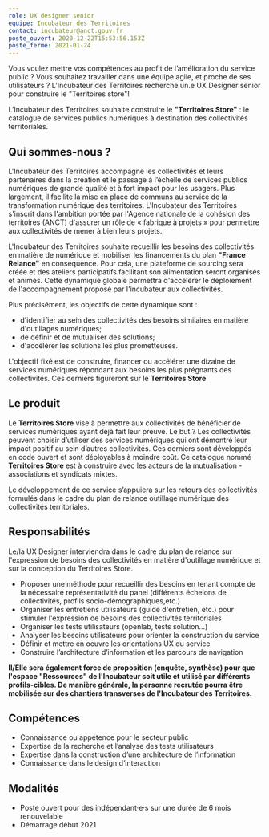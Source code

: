 ```yaml
---
role: UX designer senior
equipe: Incubateur des Territoires
contact: incubateur@anct.gouv.fr
poste_ouvert: 2020-12-22T15:53:56.153Z
poste_ferme: 2021-01-24
---
```

Vous voulez mettre vos compétences au profit de l’amélioration du service public ? Vous souhaitez travailler dans une équipe agile, et proche de ses utilisateurs ? L’Incubateur des Territoires recherche un.e UX Designer senior pour construire le "Territoires store"!

L’Incubateur des Territoires souhaite construire le **"Territoires Store"** : le catalogue de services publics numériques à destination des collectivités territoriales.

## Qui sommes-nous ?
L'Incubateur des Territoires accompagne les collectivités et leurs partenaires dans la création et le passage à l’échelle de services publics numériques de grande qualité et à fort impact pour les usagers. Plus largement, il facilite la mise en place de communs au service de la transformation numérique des territoires. L'Incubateur des Territoires s'inscrit dans l'ambition portée par l'Agence nationale de la cohésion des territoires (ANCT) d'assurer un rôle de « fabrique à projets » pour permettre aux collectivités de mener à bien leurs projets.

L'Incubateur des Territoires souhaite recueillir les besoins des collectivités en matière de numérique et mobiliser les financements du plan **"France Relance"** en conséquence. Pour cela, une plateforme de sourcing sera créée et des ateliers participatifs facilitant son alimentation seront organisés et animés. Cette dynamique globale permettra d'accélérer le déploiement de l'accompagnement proposé par l'incubateur aux collectivités. 

Plus précisément, les objectifs de cette dynamique sont :
- d'identifier au sein des collectivités des besoins similaires en matière d'outillages numériques;
- de définir et de mutualiser des solutions;
- d'accélérer les solutions les plus prometteuses.

L'objectif fixé est de construire, financer ou accélérer une dizaine de services numériques répondant aux besoins les plus prégnants des collectivités. Ces derniers figureront sur le **Territoires Store**.

## Le produit
Le **Territoires Store** vise à permettre aux collectivités de bénéficier  de services numériques ayant déjà fait leur preuve. Le but ? Les collectivités peuvent choisir  d’utiliser des services numériques qui ont démontré leur impact positif au sein d’autres collectivités. Ces derniers sont développés en code ouvert et sont déployables à moindre coût.  Ce catalogue nommé **Territoires Store** est à construire avec les acteurs de la mutualisation -  associations et syndicats mixtes.

Le développement de ce service s’appuiera sur les retours des collectivités formulés dans le cadre du plan de relance outillage numérique des collectivités territoriales. 

## Responsabilités

Le/la UX Designer interviendra dans le cadre du plan de relance sur l'expression de besoins des collectivités en matière d'outillage numérique et sur la conception du Territoires Store.

- Proposer une méthode pour recueillir des besoins en tenant compte de la nécessaire représentativité du panel (différents échelons de collectivités, profils socio-démographiques,etc.)
- Organiser les entretiens utilisateurs (guide d'entretien, etc.) pour stimuler l'expression de besoins des collectivités territoriales
- Organiser les tests utilisateurs (openlab, tests solution…)
- Analyser les besoins utilisateurs pour orienter la construction du service
- Définir et mettre en oeuvre les orientations UX du service
- Construire l’architecture d’information et les parcours de navigation

**Il/Elle sera également force de proposition (enquête, synthèse) pour que l'espace "Ressources" de l'Incubateur soit utile et utilisé par différents profils-cibles. De manière générale, la personne recrutée pourra être mobilisée sur des chantiers transverses de l'Incubateur des Territoires.**

## Compétences

- Connaissance ou appétence pour le secteur public
- Expertise de la recherche et l’analyse des tests utilisateurs
- Expertise dans la construction d’une architecture de l’information
- Connaissance dans le design d’interaction

## Modalités

- Poste ouvert pour des indépendant·e·s sur une durée de 6 mois renouvelable
- Démarrage début 2021
